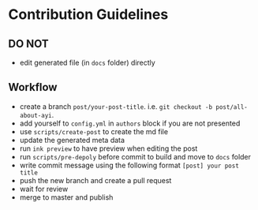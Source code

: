 # Contribution Guidelines

## DO NOT

- edit generated file (in `docs` folder) directly

## Workflow

- create a branch `post/your-post-title`. i.e. `git checkout -b post/all-about-ayi`.
- add yourself to `config.yml` in `authors` block if you are not presented
- use `scripts/create-post` to create the md file
- update the generated meta data
- run `ink preview` to have preview when editing the post
- run `scripts/pre-depoly` before commit to build and move to `docs` folder
- write commit message using the following format `[post] your post title`
- push the new branch and create a pull request
- wait for review
- merge to master and publish

